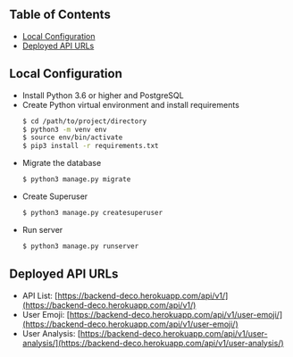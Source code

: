 
## Table of Contents

- [Local Configuration](#local-configuration)
- [Deployed API URLs](#deployed-api-urls)

## Local Configuration

- Install Python 3.6 or higher and PostgreSQL
- Create Python virtual environment and install requirements
  ```bash
  $ cd /path/to/project/directory
  $ python3 -m venv env
  $ source env/bin/activate
  $ pip3 install -r requirements.txt
  ```
- Migrate the database
  ```bash
  $ python3 manage.py migrate
  ```
- Create Superuser
  ```bash
  $ python3 manage.py createsuperuser
  ```
- Run server
  ```bash
  $ python3 manage.py runserver
  ```

## Deployed API URLs

- API List: [https://backend-deco.herokuapp.com/api/v1/](https://backend-deco.herokuapp.com/api/v1/)
- User Emoji: [https://backend-deco.herokuapp.com/api/v1/user-emoji/](https://backend-deco.herokuapp.com/api/v1/user-emoji/)
- User Analysis: [https://backend-deco.herokuapp.com/api/v1/user-analysis/](https://backend-deco.herokuapp.com/api/v1/user-analysis/)
